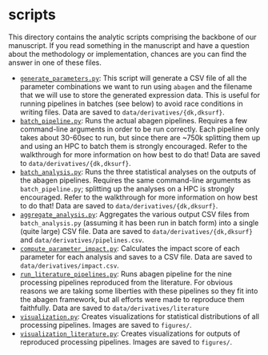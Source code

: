 # scripts

This directory contains the analytic scripts comprising the backbone of our manuscript.
If you read something in the manuscript and have a question about the methodology or implementation, chances are you can find the answer in one of these files.

- [`generate_parameters.py`](./generate_parameters.py): This script will generate a CSV file of all the parameter combinations we want to run using `abagen` and the filename that we will use to store the generated expression data.
  This is useful for running pipelines in batches (see below) to avoid race conditions in writing files.
  Data are saved to `data/derivatives/{dk,dksurf}`.
- [`batch_pipeline.py`](./batch_pipeline.py): Runs the actual abagen pipelines.
  Requires a few command-line arguments in order to be run correctly.
  Each pipeline only takes about 30-60sec to run, but since there are ~750k splitting them up and using an HPC to batch them is strongly encouraged.
  Refer to the walkthrough for more information on how best to do that!
  Data are saved to `data/derivatives/{dk,dksurf}`.
- [`batch_analysis.py`](./batch_analysis.py): Runs the three statistical analyses on the outputs of the abagen pipelines.
  Requires the same command-line arguments as `batch_pipeline.py`; splitting up the analyses on a HPC is strongly encouraged.
  Refer to the walkthrough for more information on how best to do that!
  Data are saved to `data/derivatives/{dk,dksurf}`.
- [`aggregate_analysis.py`](./aggregate_analysis.py): Aggregates the various output CSV files from `batch_analysis.py` (assuming it has been run in batch form) into a single (quite large) CSV file.
  Data are saved to `data/derivatives/{dk,dksurf}` and `data/derivatives/pipelines.csv`.
- [`compute_parameter_impact.py`](./compute_parameter_impact.py): Calculates the impact score of each parameter for each analysis and saves to a CSV file.
  Data are saved to `data/derivatives/impact.csv`.
- [`run_literature_pipelines.py`](./run_literature_pipelines.py): Runs abagen pipeline for the nine processing pipelines reproduced from the literature.
  For obvious reasons we are taking some liberties with these pipelines so they fit into the abagen framework, but all efforts were made to reproduce them faithfully.
  Data are saved to `data/derivatives/literature`
- [`visualization.py`](./visualization.py): Creates visualizations for statistical distributions of all processing pipelines.
  Images are saved to `figures/`.
- [`visualization_literature.py`](./visualization_literature.py): Creates visualizations for outputs of reproduced processing pipelines.
  Images are saved to `figures/`.
